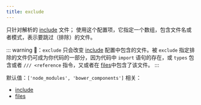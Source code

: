 ```yaml
---
title: exclude
---
```


只针对解析的 [include](./include) 文件； 使用这个配置项，它指定一个数组，包含文件名或者模式，表示要跳过（排除）的文件。

::: warning
🚨：`exclude` 只会改变 [include](./include) 配置中包含的文件。被 `exclude` 指定排除的文件仍可成为你代码的一部分，因为代码中 `import` 语句的存在，或 `types` 包含或者 `/// <reference` 指令，又或者在 [files](./files)中包含了该文件。
:::

默认值：`['node_modules', 'bower_components']`
相关：
- [include](./include)
- [files](./files)
